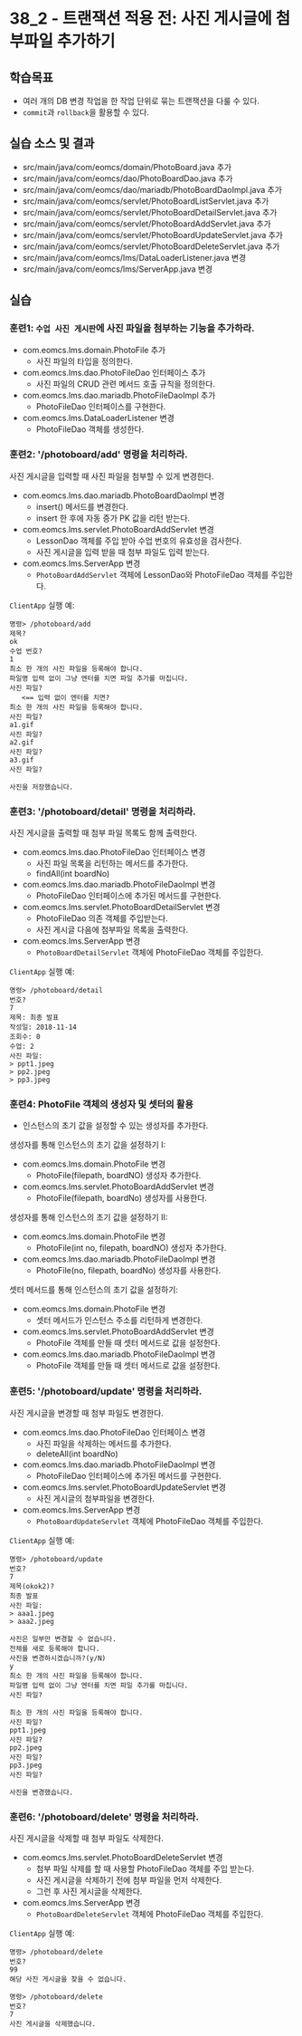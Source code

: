 # 38_2 - 트랜잭션 적용 전: 사진 게시글에 첨부파일 추가하기


## 학습목표

- 여러 개의 DB 변경 작업을 한 작업 단위로 묶는 트랜잭션을 다룰 수 있다.
- `commit`과 `rollback`을 활용할 수 있다.

## 실습 소스 및 결과

- src/main/java/com/eomcs/domain/PhotoBoard.java 추가
- src/main/java/com/eomcs/dao/PhotoBoardDao.java 추가
- src/main/java/com/eomcs/dao/mariadb/PhotoBoardDaoImpl.java 추가
- src/main/java/com/eomcs/servlet/PhotoBoardListServlet.java 추가
- src/main/java/com/eomcs/servlet/PhotoBoardDetailServlet.java 추가
- src/main/java/com/eomcs/servlet/PhotoBoardAddServlet.java 추가
- src/main/java/com/eomcs/servlet/PhotoBoardUpdateServlet.java 추가
- src/main/java/com/eomcs/servlet/PhotoBoardDeleteServlet.java 추가
- src/main/java/com/eomcs/lms/DataLoaderListener.java 변경
- src/main/java/com/eomcs/lms/ServerApp.java 변경

## 실습  

### 훈련1: `수업 사진 게시판`에 사진 파일을 첨부하는 기능을 추가하라.

- com.eomcs.lms.domain.PhotoFile 추가
  - 사진 파일의 타입을 정의한다.
- com.eomcs.lms.dao.PhotoFileDao 인터페이스 추가
  - 사진 파일의 CRUD 관련 메서드 호출 규칙을 정의한다.
- com.eomcs.lms.dao.mariadb.PhotoFileDaoImpl 추가
  - PhotoFileDao 인터페이스를 구현한다.
- com.eomcs.lms.DataLoaderListener 변경
  - PhotoFileDao 객체를 생성한다.

### 훈련2: '/photoboard/add' 명령을 처리하라.

사진 게시글을 입력할 때 사진 파일을 첨부할 수 있게 변경한다.

- com.eomcs.lms.dao.mariadb.PhotoBoardDaoImpl 변경
  - insert() 메서드를 변경한다.
  - insert 한 후에 자동 증가 PK 값을 리턴 받는다.
- com.eomcs.lms.servlet.PhotoBoardAddServlet 변경
  - LessonDao 객체를 주입 받아 수업 번호의 유효성을 검사한다.
  - 사진 게시글을 입력 받을 때 첨부 파일도 입력 받는다.
- com.eomcs.lms.ServerApp 변경
  - `PhotoBoardAddServlet` 객체에 LessonDao와 PhotoFileDao 객체를 주입한다. 

`ClientApp` 실행 예:
```
명령> /photoboard/add
제목?
ok
수업 번호?
1
최소 한 개의 사진 파일을 등록해야 합니다.
파일명 입력 없이 그냥 엔터를 치면 파일 추가를 마칩니다.
사진 파일?
   <== 입력 없이 엔터를 치면?
최소 한 개의 사진 파일을 등록해야 합니다.
사진 파일?
a1.gif
사진 파일?
a2.gif
사진 파일?
a3.gif
사진 파일?

사진을 저장했습니다.
```
    
### 훈련3: '/photoboard/detail' 명령을 처리하라.

사진 게시글을 출력할 때 첨부 파일 목록도 함께 출력한다.

- com.eomcs.lms.dao.PhotoFileDao 인터페이스 변경
  - 사진 파일 목록을 리턴하는 메서드를 추가한다.
  - findAll(int boardNo)
- com.eomcs.lms.dao.mariadb.PhotoFileDaoImpl 변경
  - PhotoFileDao 인터페이스에 추가된 메서드를 구현한다.
- com.eomcs.lms.servlet.PhotoBoardDetailServlet 변경
  - PhotoFileDao 의존 객체를 주입받는다.
  - 사진 게시글 다음에 첨부파일 목록을 출력한다.
- com.eomcs.lms.ServerApp 변경
  - `PhotoBoardDetailServlet` 객체에 PhotoFileDao 객체를 주입한다. 
  
`ClientApp` 실행 예:
```
명령> /photoboard/detail
번호?
7
제목: 최종 발표
작성일: 2018-11-14
조회수: 0
수업: 2
사진 파일:
> ppt1.jpeg
> pp2.jpeg
> pp3.jpeg
```

### 훈련4: PhotoFile 객체의 생성자 및 셋터의 활용

- 인스턴스의 초기 값을 설정할 수 있는 생성자를 추가한다.

생성자를 통해 인스턴스의 초기 값을 설정하기 I:
- com.eomcs.lms.domain.PhotoFile 변경
  - PhotoFile(filepath, boardNO) 생성자 추가한다.
- com.eomcs.lms.servlet.PhotoBoardAddServlet 변경
  - PhotoFile(filepath, boardNo) 생성자를 사용한다.

생성자를 통해 인스턴스의 초기 값을 설정하기 II:
- com.eomcs.lms.domain.PhotoFile 변경
  - PhotoFile(int no, filepath, boardNO) 생성자 추가한다.
- com.eomcs.lms.dao.mariadb.PhotoFileDaoImpl 변경
  - PhotoFile(no, filepath, boardNo) 생성자를 사용한다.

셋터 메서드를 통해 인스턴스의 초기 값을 설정하기:
- com.eomcs.lms.domain.PhotoFile 변경
  - 셋터 메서드가 인스턴스 주소를 리턴하게 변경한다.
- com.eomcs.lms.servlet.PhotoBoardAddServlet 변경
  - PhotoFile 객체를 만들 때 셋터 메서드로 값을 설정한다.
- com.eomcs.lms.dao.mariadb.PhotoFileDaoImpl 변경
  - PhotoFile 객체를 만들 때 셋터 메서드로 값을 설정한다.
  

### 훈련5: '/photoboard/update' 명령을 처리하라.

사진 게시글을 변경할 때 첨부 파일도 변경한다.

- com.eomcs.lms.dao.PhotoFileDao 인터페이스 변경
  - 사진 파일을 삭제하는 메서드를 추가한다.
  - deleteAll(int boardNo)
- com.eomcs.lms.dao.mariadb.PhotoFileDaoImpl 변경
  - PhotoFileDao 인터페이스에 추가된 메서드를 구현한다.
- com.eomcs.lms.servlet.PhotoBoardUpdateServlet 변경
  - 사진 게시글의 첨부파일을 변경한다.
- com.eomcs.lms.ServerApp 변경
  - `PhotoBoardUpdateServlet` 객체에 PhotoFileDao 객체를 주입한다. 

`ClientApp` 실행 예:
```
명령> /photoboard/update
번호?
7
제목(okok2)?
최종 발표
사진 파일:
> aaa1.jpeg
> aaa2.jpeg

사진은 일부만 변경할 수 없습니다.
전체를 새로 등록해야 합니다.
사진을 변경하시겠습니까?(y/N)
y
최소 한 개의 사진 파일을 등록해야 합니다.
파일명 입력 없이 그냥 엔터를 치면 파일 추가를 마칩니다.
사진 파일?

최소 한 개의 사진 파일을 등록해야 합니다.
사진 파일?
ppt1.jpeg
사진 파일?
pp2.jpeg
사진 파일?
pp3.jpeg
사진 파일?

사진을 변경했습니다.
```

### 훈련6: '/photoboard/delete' 명령을 처리하라.

사진 게시글을 삭제할 때 첨부 파일도 삭제한다.

- com.eomcs.lms.servlet.PhotoBoardDeleteServlet 변경
  - 첨부 파일 삭제를 할 때 사용할 PhotoFileDao 객체를 주입 받는다.
  - 사진 게시글을 삭제하기 전에 첨부 파일을 먼저 삭제한다.
  - 그런 후 사진 게시글을 삭제한다. 
- com.eomcs.lms.ServerApp 변경
  - `PhotoBoardDeleteServlet` 객체에 PhotoFileDao 객체를 주입한다. 
  
`ClientApp` 실행 예:
```
명령> /photoboard/delete
번호?
99
해당 사진 게시글을 찾을 수 없습니다.

명령> /photoboard/delete
번호?
7
사진 게시글을 삭제했습니다.
```

